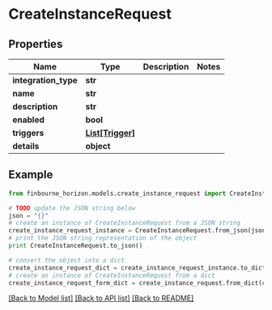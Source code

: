 # CreateInstanceRequest


## Properties
Name | Type | Description | Notes
------------ | ------------- | ------------- | -------------
**integration_type** | **str** |  | 
**name** | **str** |  | 
**description** | **str** |  | 
**enabled** | **bool** |  | 
**triggers** | [**List[Trigger]**](Trigger.md) |  | 
**details** | **object** |  | 

## Example

```python
from finbourne_horizon.models.create_instance_request import CreateInstanceRequest

# TODO update the JSON string below
json = "{}"
# create an instance of CreateInstanceRequest from a JSON string
create_instance_request_instance = CreateInstanceRequest.from_json(json)
# print the JSON string representation of the object
print CreateInstanceRequest.to_json()

# convert the object into a dict
create_instance_request_dict = create_instance_request_instance.to_dict()
# create an instance of CreateInstanceRequest from a dict
create_instance_request_form_dict = create_instance_request.from_dict(create_instance_request_dict)
```
[[Back to Model list]](../README.md#documentation-for-models) [[Back to API list]](../README.md#documentation-for-api-endpoints) [[Back to README]](../README.md)


